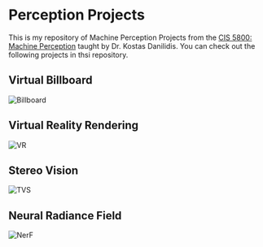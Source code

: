 # Perception Projects
This is my repository of Machine Perception Projects from the [CIS 5800: Machine Perception](https://sites.google.com/seas.upenn.edu/cis580spr23#h.p_EqXqxHg7HQdq) taught by Dr. Kostas Danilidis. 
You can check out the following projects in thsi repository.

## Virtual Billboard

![Billboard](01_VirtualBillboard\result.gif)

## Virtual Reality Rendering

![VR](02_VirtualReality\code\Result.gif)

## Stereo Vision 

![TVS](04_TwoViewStereo\images.gif)

## Neural Radiance Field

![NerF](05_NeuralRadianceField\Input.gif)

